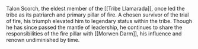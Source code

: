 Talon Scorch, the eldest member of the [[Tribe Llamarada]], once led the tribe as its patriarch and primary pillar of fire. A chosen survivor of the trial of fire, his triumph elevated him to legendary status within the tribe. Though he has since passed the mantle of leadership, he continues to share the responsibilities of the fire pillar with [[Morwen Darm]], his influence and renown undiminished by time.